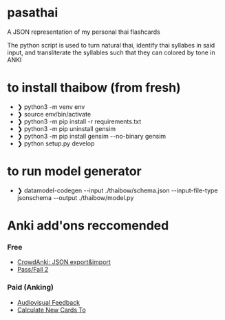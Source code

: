 # pasathai
 A JSON representation of my personal thai flashcards

The python script is used to turn natural thai, identify thai syllabes in said input, and transliterate the syllables such that they can colored by tone in ANKI


# to install thaibow (from fresh)
- ❯ python3 -m venv env
- ❯ source env/bin/activate 
- ❯ python3 -m pip install -r requirements.txt
- ❯ python3 -m pip uninstall gensim
- ❯ python3 -m pip install gensim --no-binary gensim
- ❯ python setup.py develop

# to run model generator
- ❯  datamodel-codegen  --input ./thaibow/schema.json --input-file-type jsonschema --output ./thaibow/model.py

# Anki add'ons reccomended
### Free
- [CrowdAnki: JSON export&import](https://github.com/Stvad/CrowdAnki)
- [Pass/Fail 2](https://ankiweb.net/shared/info/876946123)
### Paid (Anking)
- [Audiovisual Feedback](https://ankiweb.net/shared/info/231569866)
- [Calculate New Cards To](https://ankiweb.net/shared/info/2014569756)